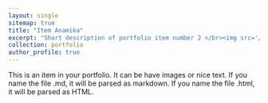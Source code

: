 ```yaml
---
layout: single
sitemap: true
title: "Item Anamika"
excerpt: "Short description of portfolio item number 2 </br><img src='/assets/city-pics/City_NYC.jpg'>"
collection: portfolio
author_profile: true
---
```



This is an item in your portfolio. It can be have images or nice text. If you name the file .md, it will be parsed as markdown. If you name the file .html, it will be parsed as HTML.
